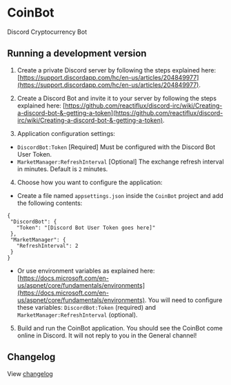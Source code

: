 # CoinBot
Discord Cryptocurrency Bot

## Running a development version

1. Create a private Discord server by following the steps explained here: [https://support.discordapp.com/hc/en-us/articles/204849977](https://support.discordapp.com/hc/en-us/articles/204849977).

2. Create a Discord Bot and invite it to your server by following the steps explained here: [https://github.com/reactiflux/discord-irc/wiki/Creating-a-discord-bot-&-getting-a-token](https://github.com/reactiflux/discord-irc/wiki/Creating-a-discord-bot-&-getting-a-token).

3. Application configuration settings:
  * `DiscordBot:Token` [Required] Must be configured with the Discord Bot User Token.
  * `MarketManager:RefreshInterval` [Optional] The exchange refresh interval in minutes. Default is `2` minutes.


4. Choose how you want to configure the application:
  * Create a file named `appsettings.json` inside the `CoinBot` project and add the following contents: 
 ```json0
{
  "DiscordBot": {
    "Token": "[Discord Bot User Token goes here]"
  },
  "MarketManager": {
    "RefreshInterval": 2
  }
}
```
  * Or use environment variables as explained here: [https://docs.microsoft.com/en-us/aspnet/core/fundamentals/environments](https://docs.microsoft.com/en-us/aspnet/core/fundamentals/environments). You will need to configure these variables: `DiscordBot:Token` (required) and `MarketManager:RefreshInterval` (optional).

5. Build and run the CoinBot application. You should see the CoinBot come online in Discord. It will not reply to you in the General channel!

## Changelog

View [changelog](CHANGELOG.md)

[CHANGELOG]: ./CHANGELOG.md

